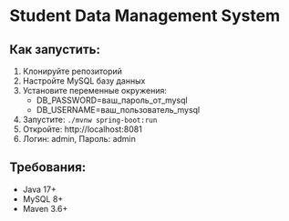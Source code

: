 # Student Data Management System

## Как запустить:

1. Клонируйте репозиторий
2. Настройте MySQL базу данных
3. Установите переменные окружения:
    - DB_PASSWORD=ваш_пароль_от_mysql
    - DB_USERNAME=ваш_пользователь_mysql
4. Запустите: `./mvnw spring-boot:run`
5. Откройте: http://localhost:8081
6. Логин: admin, Пароль: admin

## Требования:
- Java 17+
- MySQL 8+
- Maven 3.6+